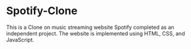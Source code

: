 # Spotify-Clone
This is a Clone on music streaming website Spotify completed as an independent project. The website is implemented using HTML, CSS, and JavaScript. 
